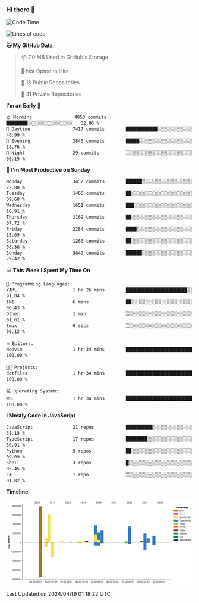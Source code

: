 ### Hi there 👋

<!--
**Clumsy-Coder/Clumsy-Coder** is a ✨ _special_ ✨ repository because its `README.md` (this file) appears on your GitHub profile.

Here are some ideas to get you started:

- 🔭 I’m currently working on ...
- 🌱 I’m currently learning ...
- 👯 I’m looking to collaborate on ...
- 🤔 I’m looking for help with ...
- 💬 Ask me about ...
- 📫 How to reach me: ...
- 😄 Pronouns: ...
- ⚡ Fun fact: ...
-->

<!-- anmol098/waka-readme-stats -->
<!--START_SECTION:waka-->
![Code Time](http://img.shields.io/badge/Code%20Time-778%20hrs%2049%20mins-blue)

![Lines of code](https://img.shields.io/badge/From%20Hello%20World%20I%27ve%20Written-3.3%20million%20lines%20of%20code-blue)

**🐱 My GitHub Data** 

> 📦 7.0 MB Used in GitHub's Storage 
 > 
> 🚫 Not Opted to Hire
 > 
> 📜 18 Public Repositories 
 > 
> 🔑 41 Private Repositories 
 > 
**I'm an Early 🐤** 

```text
🌞 Morning                4853 commits        ████████░░░░░░░░░░░░░░░░░   32.06 % 
🌆 Daytime                7417 commits        ████████████░░░░░░░░░░░░░   48.99 % 
🌃 Evening                2840 commits        █████░░░░░░░░░░░░░░░░░░░░   18.76 % 
🌙 Night                  29 commits          ░░░░░░░░░░░░░░░░░░░░░░░░░   00.19 % 
```
📅 **I'm Most Productive on Sunday** 

```text
Monday                   3452 commits        ██████░░░░░░░░░░░░░░░░░░░   22.80 % 
Tuesday                  1466 commits        ██░░░░░░░░░░░░░░░░░░░░░░░   09.68 % 
Wednesday                1651 commits        ███░░░░░░░░░░░░░░░░░░░░░░   10.91 % 
Thursday                 1169 commits        ██░░░░░░░░░░░░░░░░░░░░░░░   07.72 % 
Friday                   2284 commits        ████░░░░░░░░░░░░░░░░░░░░░   15.09 % 
Saturday                 1268 commits        ██░░░░░░░░░░░░░░░░░░░░░░░   08.38 % 
Sunday                   3849 commits        ██████░░░░░░░░░░░░░░░░░░░   25.42 % 
```


📊 **This Week I Spent My Time On** 

```text
💬 Programming Languages: 
YAML                     1 hr 26 mins        ███████████████████████░░   91.84 % 
INI                      6 mins              ██░░░░░░░░░░░░░░░░░░░░░░░   06.43 % 
Other                    1 min               ░░░░░░░░░░░░░░░░░░░░░░░░░   01.61 % 
tmux                     0 secs              ░░░░░░░░░░░░░░░░░░░░░░░░░   00.12 % 

🔥 Editors: 
Neovim                   1 hr 34 mins        █████████████████████████   100.00 % 

🐱‍💻 Projects: 
dotfiles                 1 hr 34 mins        █████████████████████████   100.00 % 

💻 Operating System: 
WSL                      1 hr 34 mins        █████████████████████████   100.00 % 
```

**I Mostly Code in JavaScript** 

```text
JavaScript               21 repos            ██████████░░░░░░░░░░░░░░░   38.18 % 
TypeScript               17 repos            ████████░░░░░░░░░░░░░░░░░   30.91 % 
Python                   5 repos             ██░░░░░░░░░░░░░░░░░░░░░░░   09.09 % 
Shell                    3 repos             █░░░░░░░░░░░░░░░░░░░░░░░░   05.45 % 
C#                       1 repo              ░░░░░░░░░░░░░░░░░░░░░░░░░   01.82 % 
```



**Timeline**

![Lines of Code chart](https://raw.githubusercontent.com/Clumsy-Coder/Clumsy-Coder/main/assets/bar_graph.png)


 Last Updated on 2024/04/19 01:18:22 UTC
<!--END_SECTION:waka-->
